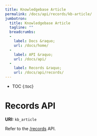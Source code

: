 ```yaml
---
title: Knowledgebase Article
permalink: /docs/api/records/kb-article/
jumbotron:
  title: Knowledgebase Article
  tagline: ""
  breadcrumbs:
  -
    label: Docs &raquo;
    url: /docs/home/
  -
    label: API &raquo;
    url: /docs/api/
  -
    label: Records &raquo;
    url: /docs/api/records/
---
```


* TOC
{:toc}

# Records API

**URI:** `kb_article`

Refer to the [/records](/docs/api/endpoints/records/) API.


